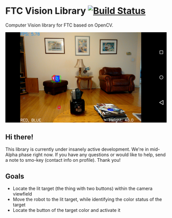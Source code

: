 # FTC Vision Library [![Build Status](https://travis-ci.org/lasarobotics/FTCVision.svg?branch=feature-java)](https://travis-ci.org/lasarobotics/FTCVision)
Computer Vision library for FTC based on OpenCV.

![A test from 8 feet away!](https://github.com/lasarobotics/FTCVision/blob/staging/results/test3.png)


## Hi there!
This library is currently under insanely active development. We're in mid-Alpha phase right now. If you have any questions or would like to help,
send a note to smo-key (contact info on profile). Thank you!

## Goals

- Locate the lit target (the thing with two buttons) within the camera viewfield
- Move the robot to the lit target, while identifying the color status of the target
- Locate the button of the target color and activate it
